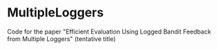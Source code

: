 # MultipleLoggers
Code for the paper "Efficient Evaluation Using Logged Bandit Feedback from Multiple Loggers" (tentative title)
